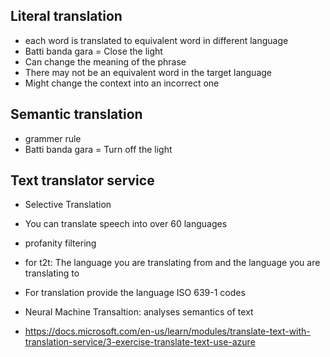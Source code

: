 Literal translation
---
- each word is translated to equivalent word in different language
- Batti banda gara = Close the light
- Can change the meaning of the phrase
- There may not be an equivalent word in the target language
- Might change the context into an incorrect one

Semantic translation
---------------------
- grammer rule
- Batti banda gara = Turn off the light


Text translator service
----

- Selective Translation
- You can translate speech into over 60 languages
- profanity filtering
- for t2t: The language you are translating from and the language you are translating to
- For translation provide the language ISO 639-1 codes

- Neural Machine Transaltion: analyses semantics of text
- https://docs.microsoft.com/en-us/learn/modules/translate-text-with-translation-service/3-exercise-translate-text-use-azure

